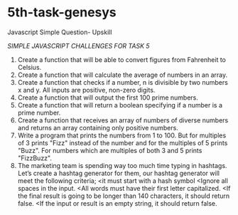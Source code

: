 # 5th-task-genesys
Javascript Simple Question- Upskill

*SIMPLE JAVASCRIPT CHALLENGES FOR TASK 5*

1) Create a function that will be able to convert figures from Fahrenheit to Celsius.
2) Create a function that will calculate the average of numbers in an array.
3) Create a function that checks if a number, n is divisible by two numbers x and y. All inputs are positive, non-zero digits.
4) Create a function that will output the first 100 prime numbers.
5) Create a function that will return a boolean specifying if a number is a prime number.
6) Create a function that receives an array of numbers of diverse numbers and returns an array containing only positive numbers.
7) Write a program that prints the numbers from 1 to 100. But for multiples of 3 prints "Fizz" instead of the number and for the multiples of 5 prints "Buzz". For numbers which are multiples of both 3 and 5 prints "FizzBuzz".
8) The marketing team is spending way too much time typing in hashtags. Let’s create a hashtag generator for them, our hashtag generator will meet the following criteria; 
        <it must start with a hash symbol
        <Ignore all spaces in the input.
        <All words must have their first letter capitalized.
        <If the final result is going to be longer than 140 characters, it should return false.
        <If the input or result is an empty string, it should return false.
